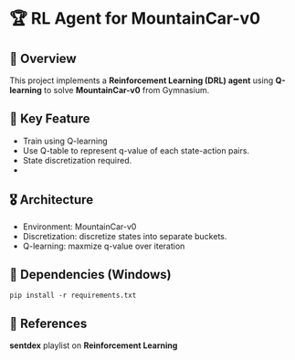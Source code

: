 # 🏆 RL Agent for MountainCar-v0

## 🎯 Overview
This project implements a **Reinforcement Learning (DRL) agent** using **Q-learning** to solve **MountainCar-v0** from Gymnasium.

## 🚀 Key Feature
- Train using Q-learning
- Use Q-table to represent q-value of each state-action pairs.
- State discretization required.
- 
## 🎖️ Architecture
- Environment: MountainCar-v0
- Discretization: discretize states into separate buckets.
- Q-learning: maxmize q-value over iteration

## 🌹 Dependencies (Windows)
```bash=
pip install -r requirements.txt
```

## 🐼 References
**sentdex** playlist on **Reinforcement Learning**



